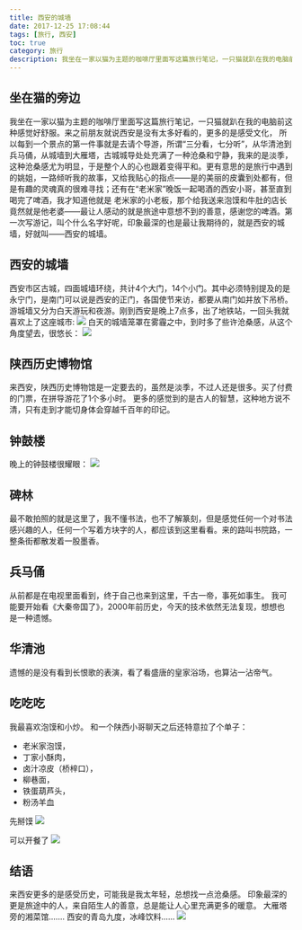 ```yaml
---
title: 西安的城墙
date: 2017-12-25 17:08:44
tags: [旅行, 西安]
toc: true
category: 旅行
description: 我坐在一家以猫为主题的咖啡厅里面写这篇旅行笔记，一只猫就趴在我的电脑前这种感觉好舒服。来之前朋友就说西安是没有太多好看的，更多的是感受文化， 所以每到一个景点的第一件事就是去请个导游，所谓“三分看，七分听”，从华清池到兵马俑，从城墙到大雁塔，古城城导处处充满了一种沧桑和宁静，我来的是淡季，这种沧桑感尤为明显，于是整个人的心也跟着变得平和。更有意思的是旅行中遇到的姚姐，一路倾听我的故事，又给我贴心的指点——是的美丽的皮囊到处都有，但是有趣的灵魂真的很难寻找；还有在“老米家”晚饭一起喝酒的西安小哥，甚至直到喝完了啤酒，我才知道他就是老米家的小老板，那个给我送来泡馍和牛肚的店长竟然就是他老婆——最让人感动的就是旅途中意想不到的善意，感谢您的啤酒。第一次写游记，叫个什么名字好呢，印象最深的也是最让我期待的，就是西安的城墙，好就叫——西安的城墙。  
---
```


## 坐在猫的旁边
我坐在一家以猫为主题的咖啡厅里面写这篇旅行笔记，一只猫就趴在我的电脑前这种感觉好舒服。来之前朋友就说西安是没有太多好看的，更多的是感受文化， 所以每到一个景点的第一件事就是去请个导游，所谓“三分看，七分听”，从华清池到兵马俑，从城墙到大雁塔，古城城导处处充满了一种沧桑和宁静，我来的是淡季，这种沧桑感尤为明显，于是整个人的心也跟着变得平和。更有意思的是旅行中遇到的姚姐，一路倾听我的故事，又给我贴心的指点——是的美丽的皮囊到处都有，但是有趣的灵魂真的很难寻找；还有在“老米家”晚饭一起喝酒的西安小哥，甚至直到喝完了啤酒，我才知道他就是
老米家的小老板，那个给我送来泡馍和牛肚的店长竟然就是他老婆——最让人感动的就是旅途中意想不到的善意，感谢您的啤酒。第一次写游记，叫个什么名字好呢，印象最深的也是最让我期待的，就是西安的城墙，好就叫——西安的城墙。 

## 西安的城墙
西安市区古城，四面城墙环绕，共计4个大门，14个小门。其中必须特别提及的是永宁门，是南门可以说是西安的正门，各国使节来访，都要从南门如并放下吊桥。游城墙又分为白天游玩和夜游。刚到西安是晚上7点多，出了地铁站，一回头我就喜欢上了这座城市:
![](http://wx3.sinaimg.cn/mw690/7c35df9bly1fms9t0e6flj21bf0qo140.jpg)
白天的城墙笼罩在雾霾之中，到时多了些许沧桑感，从这个角度望去，很悠长：
![](http://wx1.sinaimg.cn/mw690/7c35df9bly1fmt5ib3vr5j20zk0qo7cu.jpg) 

## 陕西历史博物馆
来西安，陕西历史博物馆是一定要去的，虽然是淡季，不过人还是很多。买了付费的门票，在拼导游花了1个多小时。
更多的感觉到的是古人的智慧，这种地方说不清，只有走到才能切身体会穿越千百年的印记。

## 钟鼓楼
晚上的钟鼓楼很耀眼：
![](http://wx4.sinaimg.cn/mw690/7c35df9bly1fmt5myttqwj21bf0qodu2.jpg)

## 碑林
最不敢拍照的就是这里了，我不懂书法，也不了解篆刻，但是感觉任何一个对书法感兴趣的人，任何一个写着方块字的人，都应该到这里看看。来的路叫书院路，一整条街都散发着一股墨香。

## 兵马俑
从前都是在电视里面看到，终于自己也来到这里，千古一帝，事死如事生。
我可能要开始看《大秦帝国了》，2000年前历史，今天的技术依然无法复现，想想也是一种遗憾。 

## 华清池 
遗憾的是没有看到长恨歌的表演，看了看盛唐的皇家浴场，也算沾一沾帝气。

## 吃吃吃
我最喜欢泡馍和小炒。 和一个陕西小哥聊天之后还特意拉了个单子：
- 老米家泡馍，
- 丁家小酥肉， 
- 卤汁凉皮（桥梓口），
- 柳巷面，
- 铁蛋葫芦头，
- 粉汤羊血

先掰馍
![](https://wx3.sinaimg.cn/mw690/7c35df9bly1fnesl3ov8vj20qo1bfale.jpg)

可以开餐了
![](https://wx2.sinaimg.cn/mw690/7c35df9bly1fnesl3crn7j20qo0qo7ci.jpg)


## 结语
来西安更多的是感受历史，可能我是我太年轻，总想找一点沧桑感。 
印象最深的更是旅途中的人，来自陌生人的善意，总是能让人心里充满更多的暖意。 
大雁塔旁的湘菜馆.......
西安的青岛九度，冰峰饮料......
![](https://wx1.sinaimg.cn/mw690/7c35df9bly1fnesl3zxg8j20qo0qodka.jpg)
